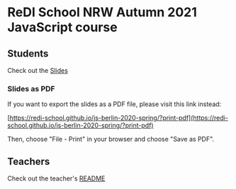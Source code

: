 # ReDI School NRW Autumn 2021 JavaScript course

## Students

Check out the [Slides](https://github.com/ReDI-School/nrw-js/blob/master/#/)

### Slides as PDF

If you want to export the slides as a PDF file, please visit this link instead:

[https://redi-school.github.io/js-berlin-2020-spring/?print-pdf](https://redi-school.github.io/js-berlin-2020-spring/?print-pdf)

Then, choose "File - Print" in your browser and choose "Save as PDF".

## Teachers

Check out the teacher's [README](README-teachers.md)
